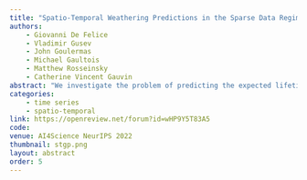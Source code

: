 ```yaml
---
title: "Spatio-Temporal Weathering Predictions in the Sparse Data Regime with Gaussian Processes"
authors:
    - Giovanni De Felice
    - Vladimir Gusev
    - John Goulermas
    - Michael Gaultois
    - Matthew Rosseinsky
    - Catherine Vincent Gauvin
abstract: "We investigate the problem of predicting the expected lifetime of a material in different climatic conditions from a few observations in sparsely located testing facilities. We propose a Spatio-Temporal adaptation of Gaussian Process Regression that takes full advantage of high-quality satellite data by performing an interpolation directly in the space of climatological time-series.  We illustrate our approach by predicting gloss retention of industrial paint formulations. Furthermore, our model provides uncertainty that can guide decision-making and is applicable to a wide range of problems."
categories:
    - time series
    - spatio-temporal
link: https://openreview.net/forum?id=wHP9Y5T83A5
code: 
venue: AI4Science NeurIPS 2022
thumbnail: stgp.png
layout: abstract
order: 5
---
```


